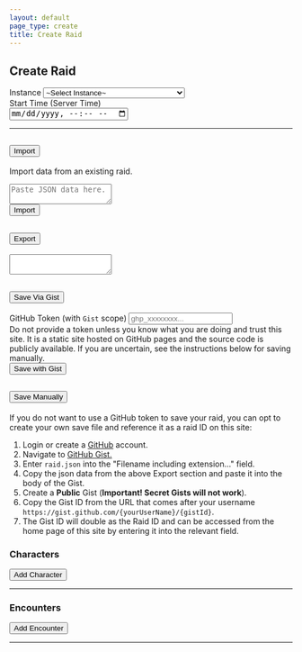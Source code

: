 ```yaml
---
layout: default
page_type: create
title: Create Raid
---
```


<div class="container" id="content">
  <div class="row justify-content-center">
    <div class="col-12 col-lg-8">
      <div class="card mb-5">
        <div class="card-header">
          <h2>Create Raid</h2>
        </div>
        <div class="card-body">
          <div class="row">
            <div class="col-12 mb-3">
              <div class="form-group">
                <label>Instance</label>
                <select id="raid-instance-input" class="form-control">
                  <option value="">~Select Instance~</option>
                  {% for instance in site.data.data.instances %}
                  <option value="{{ instance.id }}">{{ instance.name }} ({{ instance.abbr }})</option>
                  {% endfor %}
                </select>
                <div class="alert alert-danger" id="raid-instance-error" style="display: none;"></div>
              </div>
            </div>
            <div class="col-12 mb-3">
              <div class="form-group">
                <label>Start Time (Server Time)</label>
                <div class="input-group">
                  <span class="input-group-text"><i class="bi bi-calendar-event"></i></span>
                  <input type="datetime-local" id="raid-timestamp-input" class="form-control">
                  <div class="alert alert-danger" id="raid-timestamp-error" style="display: none;"></div>
                </div>
              </div>
            </div>
            <hr class="my-4"/>
            <div class="col-12 mb-3">
              <div class="accordion" id="import-export-accordian">
                <div class="accordion-item">
                  <h2 class="accordion-header" id="import-export-accordian-header-one">
                    <button class="accordion-button collapsed" type="button" data-bs-toggle="collapse" data-bs-target="#collapseImport" aria-controls="collapseImport">
                      <i class="bi bi-upload me-1"></i> Import
                    </button>
                  </h2>
                  <div id="collapseImport" class="accordion-collapse collapse" aria-labelledby="import-export-accordian-header-one" data-bs-parent="#import-export-accordian">
                    <div class="accordion-body">
                      <div class="form-group mb-3">
                        <p class="fst-italic text-muted">Import data from an existing raid.</p>
                        <textarea id="json-import-data" class="form-control" placeholder="Paste JSON data here."></textarea>
                      </div>
                      <div class="d-flex justify-content-center">
                        <button class="btn btn-primary" id="json-import-btn"><i class="bi bi-upload"></i> Import</button>
                      </div>
                    </div>
                  </div>
                </div>
                <div class="accordion-item">
                  <h2 class="accordion-header" id="import-export-accordian-header-two">
                    <button class="accordion-button collapsed" type="button" data-bs-toggle="collapse" data-bs-target="#collapseTwo" aria-expanded="false" aria-controls="collapseTwo">
                      <i class="bi bi-download me-1"></i> Export
                    </button>
                  </h2>
                  <div id="collapseTwo" class="accordion-collapse collapse" aria-labelledby="import-export-accordian-header-two" data-bs-parent="#import-export-accordian">
                    <div class="accordion-body">
                      <div class="accordion-body">
                        <div class="form-group">
                          <div class="json-export-errors-container" style="display: none;"></div>
                          <textarea id="json-export-data" class="form-control" readonly></textarea>
                        </div>
                      </div>
                    </div>
                  </div>
                </div>
                <div class="accordion-item">
                  <h2 class="accordion-header" id="import-export-accordian-header-three">
                    <button class="accordion-button collapsed" type="button" data-bs-toggle="collapse" data-bs-target="#collapseThree" aria-expanded="false" aria-controls="collapseThree">
                      <i class="bi bi-github me-1"></i> Save Via Gist
                    </button>
                  </h2>
                  <div id="collapseThree" class="accordion-collapse collapse" aria-labelledby="import-export-accordian-header-three" data-bs-parent="#import-export-accordian">
                    <div class="accordion-body">
                      <div class="accordion-body">
                        <div class="row">
                          <div class="col-12">
                            <div class="form-group">
                              <div class="json-export-errors-container" style="display: none;"></div>
                              <label>GitHub Token (with <code>Gist</code> scope)</label>
                              <input type="password" id="github-token" class="form-control" placeholder="ghp_xxxxxxxx..." required>
                            </div>
                          </div>
                          <div class="col-12 mt-2">
                            <div class="alert alert-warning">Do not provide a token unless you know what you are doing and trust this site. It is a static site hosted on GitHub pages and the source code is publicly available. If you are uncertain, see the instructions below for saving manually.</div>
                          </div>
                          <div class="col-12 mt-2">
                            <div class="d-flex justify-content-center align-items-center">
                              <button class="btn btn-primary mt-2" id="save-gist-btn"><i class="bi bi-floppy me-1"></i> Save with Gist</button>
                            </div>
                          </div>
                          <div class="col-12 mt-3">
                            <div id="saved-raid-container">
                            </div>
                          </div>
                        </div>
                      </div>
                    </div>
                  </div>
                </div>
                <div class="accordion-item">
                  <h2 class="accordion-header" id="import-export-accordian-header-four">
                    <button class="accordion-button collapsed" type="button" data-bs-toggle="collapse" data-bs-target="#collapseFour" aria-expanded="false" aria-controls="collapseFour">
                      <i class="bi bi-floppy me-1"></i> Save Manually
                    </button>
                  </h2>
                  <div id="collapseFour" class="accordion-collapse collapse" aria-labelledby="import-export-accordian-header-four" data-bs-parent="#import-export-accordian">
                    <div class="accordion-body">
                      <div class="accordion-body">
                        <div class="row">
                          <div class="col-12">
                            <div class="form-group">
                              <p>If you do not want to use a GitHub token to save your raid, you can opt to create your own save file and reference it as a raid ID on this site:</p>
                              <ol type="1">
                                <li>Login or create a <a href="https://github.com/login" target="_BLANK">GitHub</a> account.</li>
                                <li>Navigate to <a href="https://gist.github.com/>" target="_BLANK">GitHub Gist.</a></li>
                                <li>Enter <code>raid.json</code> into the "Filename including extension..." field.</li>
                                <li>Copy the json data from the above <i class="bi bi-download me-1"></i> Export section and paste it into the body of the Gist.</li>
                                <li>Create a <strong>Public</strong> Gist (<strong>Important! Secret Gists will not work</strong>).</li>
                                <li>Copy the Gist ID from the URL that comes after your username <code>https://gist.github.com/{yourUserName}/{gistId}</code>.</li>
                                <li>The Gist ID will double as the Raid ID and can be accessed from the home page of this site by entering it into the relevant field.</li>
                              </ol>
                            </div>
                          </div>
                        </div>
                      </div>
                    </div>
                  </div>
                </div>
              </div>
            </div>
          </div>
        </div>
      </div>
    </div>
    <div class="col-12">
      <div class="d-flex justify-content-between align-items-center">
        <h3>Characters</h3>
        <button class="btn btn-sm btn-success" id="add-character-btn"><i class="bi bi-person-add"></i> Add Character</button>
      </div>
      <hr/>
    </div>
    <div class="col-12 row mb-5" id="characters-container"></div>
    <div class="col-12">
      <div class="d-flex justify-content-between align-items-center">
        <h3>Encounters</h3>
        <button class="btn btn-sm btn-success" id="add-encounter-btn"><i class="bi bi-shield-plus"></i> Add Encounter</button>
      </div>
      <hr/>
    </div>
    <div class="col-12 mb-5" id="encounters-container"></div>
  </div>
</div>
